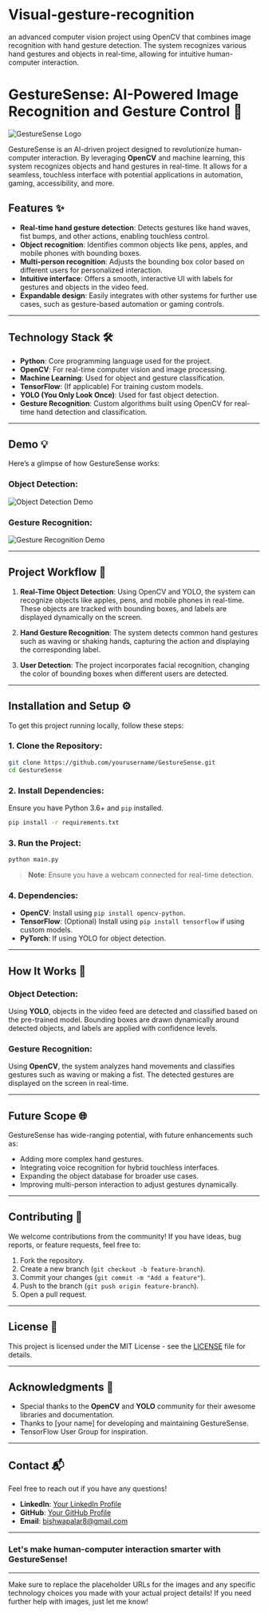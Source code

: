 # Visual-gesture-recognition
 an advanced computer vision project using OpenCV that combines image recognition with hand gesture detection. The system recognizes various hand gestures and objects in real-time, allowing for intuitive human-computer interaction.
# GestureSense: AI-Powered Image Recognition and Gesture Control 🌟

![GestureSense Logo](https://via.placeholder.com/800x200.png?text=GestureSense+AI+Project)

GestureSense is an AI-driven project designed to revolutionize human-computer interaction. By leveraging **OpenCV** and machine learning, this system recognizes objects and hand gestures in real-time. It allows for a seamless, touchless interface with potential applications in automation, gaming, accessibility, and more.

## Features ✨

- **Real-time hand gesture detection**: Detects gestures like hand waves, fist bumps, and other actions, enabling touchless control.
- **Object recognition**: Identifies common objects like pens, apples, and mobile phones with bounding boxes.
- **Multi-person recognition**: Adjusts the bounding box color based on different users for personalized interaction.
- **Intuitive interface**: Offers a smooth, interactive UI with labels for gestures and objects in the video feed.
- **Expandable design**: Easily integrates with other systems for further use cases, such as gesture-based automation or gaming controls.

---

## Technology Stack 🛠️

- **Python**: Core programming language used for the project.
- **OpenCV**: For real-time computer vision and image processing.
- **Machine Learning**: Used for object and gesture classification.
- **TensorFlow**: (If applicable) For training custom models.
- **YOLO (You Only Look Once)**: Used for fast object detection.
- **Gesture Recognition**: Custom algorithms built using OpenCV for real-time hand detection and classification.

---

## Demo 💡

Here’s a glimpse of how GestureSense works:

### Object Detection:
![Object Detection Demo](https://via.placeholder.com/500x300.png?text=Object+Detection)

### Gesture Recognition:
![Gesture Recognition Demo](https://via.placeholder.com/500x300.png?text=Gesture+Recognition)

---

## Project Workflow 🚀

1. **Real-Time Object Detection**: Using OpenCV and YOLO, the system can recognize objects like apples, pens, and mobile phones in real-time. These objects are tracked with bounding boxes, and labels are displayed dynamically on the screen.
   
2. **Hand Gesture Recognition**: The system detects common hand gestures such as waving or shaking hands, capturing the action and displaying the corresponding label.
   
3. **User Detection**: The project incorporates facial recognition, changing the color of bounding boxes when different users are detected.

---

## Installation and Setup ⚙️

To get this project running locally, follow these steps:

### 1. Clone the Repository:

```bash
git clone https://github.com/yourusername/GestureSense.git
cd GestureSense
```

### 2. Install Dependencies:

Ensure you have Python 3.6+ and `pip` installed.

```bash
pip install -r requirements.txt
```

### 3. Run the Project:

```bash
python main.py
```

> **Note**: Ensure you have a webcam connected for real-time detection.

### 4. Dependencies:

- **OpenCV**: Install using `pip install opencv-python`.
- **TensorFlow**: (Optional) Install using `pip install tensorflow` if using custom models.
- **PyTorch**: If using YOLO for object detection.

---

## How It Works 🔧

### Object Detection:
Using **YOLO**, objects in the video feed are detected and classified based on the pre-trained model. Bounding boxes are drawn dynamically around detected objects, and labels are applied with confidence levels.

### Gesture Recognition:
Using **OpenCV**, the system analyzes hand movements and classifies gestures such as waving or making a fist. The detected gestures are displayed on the screen in real-time.

---

## Future Scope 🌐

GestureSense has wide-ranging potential, with future enhancements such as:

- Adding more complex hand gestures.
- Integrating voice recognition for hybrid touchless interfaces.
- Expanding the object database for broader use cases.
- Improving multi-person interaction to adjust gestures dynamically.

---

## Contributing 🤝

We welcome contributions from the community! If you have ideas, bug reports, or feature requests, feel free to:

1. Fork the repository.
2. Create a new branch (`git checkout -b feature-branch`).
3. Commit your changes (`git commit -m "Add a feature"`).
4. Push to the branch (`git push origin feature-branch`).
5. Open a pull request.

---

## License 📄

This project is licensed under the MIT License - see the [LICENSE](LICENSE) file for details.

---

## Acknowledgments 🙌

- Special thanks to the **OpenCV** and **YOLO** community for their awesome libraries and documentation.
- Thanks to [your name] for developing and maintaining GestureSense.
- TensorFlow User Group for inspiration.

---

## Contact 📬

Feel free to reach out if you have any questions!

- **LinkedIn**: [Your LinkedIn Profile](https://www.linkedin.com/in/bishwa-bhushan-palar-45ab4526b)
- **GitHub**: [Your GitHub Profile](https://github.com/Bishwa-cyber)
- **Email**: bishwapalar8@gmail.com

---

### Let's make human-computer interaction smarter with **GestureSense**!

---

Make sure to replace the placeholder URLs for the images and any specific technology choices you made with your actual project details! If you need further help with images, just let me know!
